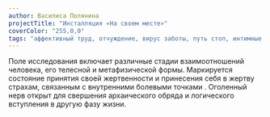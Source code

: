 ```yaml
---
author: Василиса Полянина
projectTitle: "Инсталляция «На своем месте»"
coverColor: "255,0,0"
tags: "аффективный труд, отчуждение, вирус заботы, путь стоп, интимные интерфейсы, практики самих себя"
---
```

Поле исследования включает различные стадии взаимоотношений человека, его телесной и метафизической формы. Маркируется состояние принятия своей жертвенности и принесения себя в жертву страхам, связанным с внутренними болевыми точками . Оголенный нерв открыт для свершения архаического обряда и логического вступления в другую фазу жизни.
